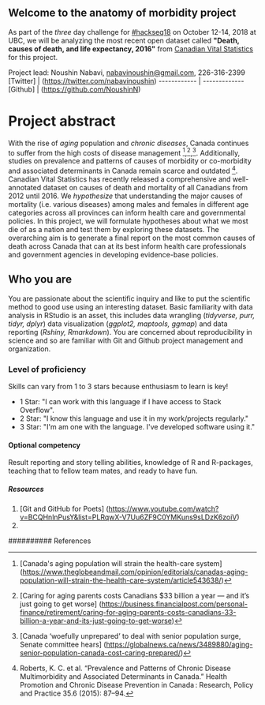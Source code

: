 ## Welcome to the anatomy of morbidity project
As part of the _three_ day challenge for [#hackseq18](https://www.hackseq.com/) on October 12-14, 2018 at UBC, we will be analyzing the most recent open dataset called **"Death, causes of death, and life expectancy, 2016"** from [Canadian Vital Statistics](https://www150.statcan.gc.ca/n1/daily-quotidien/180628/dq180628b-eng.htm) for this project.

Project lead: Noushin Nabavi, nabavinoushin@gmail.com, 226-316-2399  
[Twitter]       |  (https://twitter.com/nabavinoushin) 
------------    | -------------
[Github]        | (https://github.com/NoushinN)

# Project abstract
With the rise of _aging_ population and _chronic diseases_, Canada continues to suffer from the high costs of disease management [^1],[^2],[^3]. Additionally, studies on prevalence and patterns of causes of morbidity or co-morbidity and associated determinants in Canada remain scarce and outdated [^4].  Canadian Vital Statistics has recently released a comprehensive and well-annotated dataset on causes of death and mortality of all Canadians from 2012 until 2016. We _hypothesize_ that understanding the major causes of mortality (i.e. various diseases) among males and females in different age categories across all provinces can inform health care and governmental policies. In this project, we will formulate hypotheses about what we most die of as a nation and test them by exploring these datasets. The overarching aim is to generate a final report on the most common causes of death across Canada that can at its best inform health care professionals and government agencies in developing evidence-base policies.

## Who you are
You are passionate about the scientific inquiry and like to put the scientific method to good use using an interesting dataset. Basic familiarity with data analysis in RStudio is an asset, this includes data wrangling (_tidyverse, purr, tidyr, dplyr_) data visualization (_ggplot2, maptools, ggmap_) and data reporting (_Rshiny, Rmarkdown_). You are concerned about reproducibility in science and so are familiar with Git and Github project management and organization.  

### Level of proficiency
Skills can vary from 1 to 3 stars because enthusiasm to learn is key!
+ 1 Star: "I can work with this language if I have access to Stack Overflow".
+ 2 Star: "I know this language and use it in my work/projects regularly."
+ 3 Star: "I'm am one with the language. I've developed software using it."

#### Optional competency
Result reporting and story telling abilities, knowledge of R and R-packages, teaching that to fellow team mates, and ready to have fun.


##### Resources
1. [Git and GitHub for Poets] (https://www.youtube.com/watch?v=BCQHnlnPusY&list=PLRqwX-V7Uu6ZF9C0YMKuns9sLDzK6zoiV)  
2. [Useful R packages]: (https://support.rstudio.com/hc/en-us/articles/201057987-Quick-list-of-useful-R-packages)  

########## References
[^1]: [Canada's aging population will strain the health-care system] (https://www.theglobeandmail.com/opinion/editorials/canadas-aging-population-will-strain-the-health-care-system/article543638/)   
[^2]: [Caring for aging parents costs Canadians $33 billion a year — and it’s just going to get worse]
(https://business.financialpost.com/personal-finance/retirement/caring-for-aging-parents-costs-canadians-33-billion-a-year-and-its-just-going-to-get-worse)  
[^3]: [Canada ‘woefully unprepared’ to deal with senior population surge, Senate committee hears]
(https://globalnews.ca/news/3489880/aging-senior-population-canada-cost-caring-prepared/)  
[^4]: Roberts, K. C. et al. “Prevalence and Patterns of Chronic Disease Multimorbidity and Associated Determinants in Canada.” Health Promotion and Chronic Disease Prevention in Canada : Research, Policy and Practice 35.6 (2015): 87–94.
